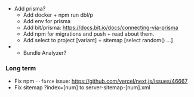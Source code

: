 - Add prisma?
  - Add docker + npm run dbl/p
  - Add env for prisma
  - Add bit/prisma: https://docs.bit.io/docs/connecting-via-prisma
  - Add npm for migrations and push + read about them.
  - Add select to project [variant] + sitemap [select random() ...]
- - Bundle Analyzer?

### Long term

- Fix npm `--force` issue: https://github.com/vercel/next.js/issues/46667
- Fix sitemap ?index=[num] to server-sitemap-[num].xml

